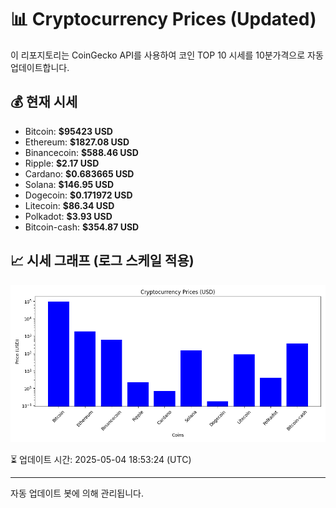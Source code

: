 
# 📊 Cryptocurrency Prices (Updated)

이 리포지토리는 CoinGecko API를 사용하여 코인 TOP 10 시세를 10분가격으로 자동 업데이트합니다.

## 💰 현재 시세
- Bitcoin: **$95423 USD**
- Ethereum: **$1827.08 USD**
- Binancecoin: **$588.46 USD**
- Ripple: **$2.17 USD**
- Cardano: **$0.683665 USD**
- Solana: **$146.95 USD**
- Dogecoin: **$0.171972 USD**
- Litecoin: **$86.34 USD**
- Polkadot: **$3.93 USD**
- Bitcoin-cash: **$354.87 USD**

## 📈 시세 그래프 (로그 스케일 적용)
![Crypto Prices](crypto_prices.png)

⏳ 업데이트 시간: 2025-05-04 18:53:24 (UTC)

---
자동 업데이트 봇에 의해 관리됩니다.
